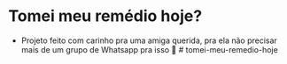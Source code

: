 # Tomei meu remédio hoje?

- Projeto feito com carinho pra uma amiga querida, pra ela não precisar mais de um grupo de Whatsapp pra isso 🤍
#   t o m e i - m e u - r e m e d i o - h o j e  
 